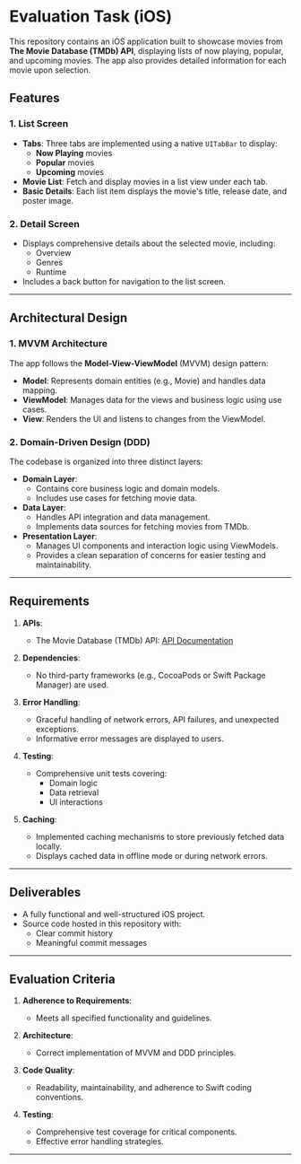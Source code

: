 # Evaluation Task (iOS)

This repository contains an iOS application built to showcase movies from **The Movie Database (TMDb) API**, displaying lists of now playing, popular, and upcoming movies. The app also provides detailed information for each movie upon selection.

## Features

### 1. List Screen
- **Tabs**: Three tabs are implemented using a native `UITabBar` to display:
  - **Now Playing** movies
  - **Popular** movies
  - **Upcoming** movies
- **Movie List**: Fetch and display movies in a list view under each tab.
- **Basic Details**: Each list item displays the movie's title, release date, and poster image.

### 2. Detail Screen
- Displays comprehensive details about the selected movie, including:
  - Overview
  - Genres
  - Runtime
- Includes a back button for navigation to the list screen.

---

## Architectural Design

### 1. **MVVM Architecture**
The app follows the **Model-View-ViewModel** (MVVM) design pattern:
- **Model**: Represents domain entities (e.g., Movie) and handles data mapping.
- **ViewModel**: Manages data for the views and business logic using use cases.
- **View**: Renders the UI and listens to changes from the ViewModel.

### 2. **Domain-Driven Design (DDD)**
The codebase is organized into three distinct layers:
- **Domain Layer**:
  - Contains core business logic and domain models.
  - Includes use cases for fetching movie data.
- **Data Layer**:
  - Handles API integration and data management.
  - Implements data sources for fetching movies from TMDb.
- **Presentation Layer**:
  - Manages UI components and interaction logic using ViewModels.
  - Provides a clean separation of concerns for easier testing and maintainability.

---

## Requirements

1. **APIs**:
   - The Movie Database (TMDb) API: [API Documentation](https://developer.themoviedb.org/reference)

2. **Dependencies**:
   - No third-party frameworks (e.g., CocoaPods or Swift Package Manager) are used.

3. **Error Handling**:
   - Graceful handling of network errors, API failures, and unexpected exceptions.
   - Informative error messages are displayed to users.

4. **Testing**:
   - Comprehensive unit tests covering:
     - Domain logic
     - Data retrieval
     - UI interactions

5. **Caching**:
   - Implemented caching mechanisms to store previously fetched data locally.
   - Displays cached data in offline mode or during network errors.

---

## Deliverables

- A fully functional and well-structured iOS project.
- Source code hosted in this repository with:
  - Clear commit history
  - Meaningful commit messages

---

## Evaluation Criteria

1. **Adherence to Requirements**:
   - Meets all specified functionality and guidelines.

2. **Architecture**:
   - Correct implementation of MVVM and DDD principles.

3. **Code Quality**:
   - Readability, maintainability, and adherence to Swift coding conventions.

4. **Testing**:
   - Comprehensive test coverage for critical components.
   - Effective error handling strategies.

---
